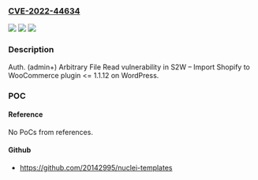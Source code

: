 ### [CVE-2022-44634](https://cve.mitre.org/cgi-bin/cvename.cgi?name=CVE-2022-44634)
![](https://img.shields.io/static/v1?label=Product&message=S2W%20%E2%80%93%20Import%20Shopify%20to%20WooCommerce%20(WordPress%20plugin)&color=blue)
![](https://img.shields.io/static/v1?label=Version&message=%3C%3D%201.1.12%20&color=brightgreen)
![](https://img.shields.io/static/v1?label=Vulnerability&message=Local%20File%20Inclusion%20(LFI)&color=brightgreen)

### Description

Auth. (admin+) Arbitrary File Read vulnerability in S2W – Import Shopify to WooCommerce plugin <= 1.1.12 on WordPress.

### POC

#### Reference
No PoCs from references.

#### Github
- https://github.com/20142995/nuclei-templates

